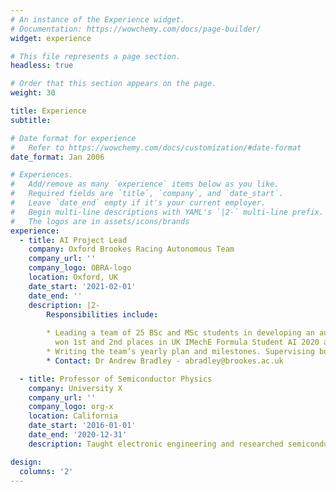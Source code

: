 ```yaml
---
# An instance of the Experience widget.
# Documentation: https://wowchemy.com/docs/page-builder/
widget: experience

# This file represents a page section.
headless: true

# Order that this section appears on the page.
weight: 30

title: Experience
subtitle:

# Date format for experience
#   Refer to https://wowchemy.com/docs/customization/#date-format
date_format: Jan 2006

# Experiences.
#   Add/remove as many `experience` items below as you like.
#   Required fields are `title`, `company`, and `date_start`.
#   Leave `date_end` empty if it's your current employer.
#   Begin multi-line descriptions with YAML's `|2-` multi-line prefix.
#   The logos are in assets/icons/brands
experience:
  - title: AI Project Lead
    company: Oxford Brookes Racing Autonomous Team
    company_url: ''
    company_logo: OBRA-logo
    location: Oxford, UK
    date_start: '2021-02-01'
    date_end: ''
    description: |2-
        Responsibilities include:
        
        * Leading a team of 25 BSc and MSc students in developing an autonomous driving system for Formula-1 car. The team
          won 1st and 2nd places in UK IMechE Formula Student AI 2020 and 2021 competitions, respectively.
        * Writing the team’s yearly plan and milestones. Supervising budget, recruitment, and research&industry connections.
        * Contact: Dr Andrew Bradley - abradley@brookes.ac.uk

  - title: Professor of Semiconductor Physics
    company: University X
    company_url: ''
    company_logo: org-x
    location: California
    date_start: '2016-01-01'
    date_end: '2020-12-31'
    description: Taught electronic engineering and researched semiconductor physics.

design:
  columns: '2'
---
```

